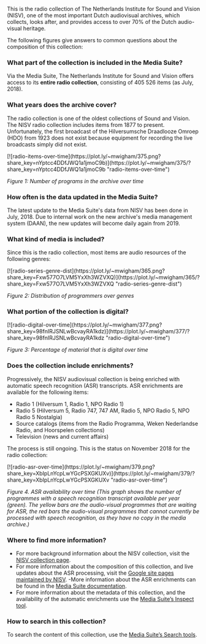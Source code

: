 This is the radio collection of The Netherlands Institute for Sound and Vision (NISV), one of the most important Dutch audiovisual archives, which collects, looks after, and provides access to over 70% of the Dutch audio-visual heritage. 

The following figures give answers to common questions about the composition of this collection:

### What part of the collection is included in the Media Suite?

Via the Media Suite, The Netherlands Institute for Sound and Vision offers access to its **entire radio collection**, consisting of 405 526 items (as July, 2018).

### **What years does the archive cover?**

The radio collection is one of the oldest collections of Sound and Vision. The NISV radio collection includes items from 1877 to present. Unfortunately, the first broadcast of the Hilversumsche Draadlooze Omroep (HDO) from 1923 does not exist because equipment for recording the live broadcasts simply did not exist.

<div>[![radio-items-over-time](https://plot.ly/~mwigham/375.png?share_key=nYptcc4DDfJWQ1a1jmoC9b)](https://plot.ly/~mwigham/375/?share_key=nYptcc4DDfJWQ1a1jmoC9b "radio-items-over-time") </div>

*Figure 1: Number of programs in the archive over time*

### How often is the data updated in the Media Suite?

The latest update to the Media Suite's data from NISV has been done in July, 2018. Due to internal work on the new archive's media management system (DAAN), the new updates will become daily again from 2019.

### **What kind of media is included?**

Since this is the radio collection, most items are audio resources of the following genres: 

<div>[![radio-series-genre-dist](https://plot.ly/~mwigham/365.png?share_key=Fxw577O7LVM5YxXh3WZVXQ)](https://plot.ly/~mwigham/365/?share_key=Fxw577O7LVM5YxXh3WZVXQ "radio-series-genre-dist") </div>

*Figure 2: Distribution of programmers over genres*

### **What portion of the collection is digital?**

<div>[![radio-digital-over-time](https://plot.ly/~mwigham/377.png?share_key=98fnIRJSNLwBcvayRA1kdz)](https://plot.ly/~mwigham/377/?share_key=98fnIRJSNLwBcvayRA1kdz "radio-digital-over-time") </div>

*Figure 3: Percentage of material that is digital over time*

### **Does the collection include enrichments?**

Progressively, the NISV audiovisual collection is being enriched with automatic speech recognition (ASR) transcripts. ASR enrichments are available for the following items:

- Radio 1 (Hilversum 1, Radio 1, NPO Radio 1)
- Radio 5 (Hilversum 5, Radio 747, 747 AM, Radio 5, NPO Radio 5, NPO Radio 5 Nostalgia)
- Source catalogs (items from the Radio Programma, Weken Nederlandse Radio, and Hoorspelen collections)
- Television (news and current affairs)

The process is still ongoing.  This is the status on November 2018 for the radio collection: 

<div>[![radio-asr-over-time](https://plot.ly/~mwigham/379.png?share_key=XbIpLnYcpLwYGcPSXGKUXv)](https://plot.ly/~mwigham/379/?share_key=XbIpLnYcpLwYGcPSXGKUXv "radio-asr-over-time") </div>

*Figure 4. ASR availability over time (This graph shows the number of programmes with a speech recognition 
transcript available per year (green). The yellow bars are the audio-visual programmes that are waiting for ASR, the red bars the audio-visual programmes that cannot currently be processed with speech 
recognition, as they have no copy in the media archive.)*

### **Where to find more information**?

- For more background information about the NISV collection, visit the [NISV collection page](https://www.beeldengeluid.nl/collectie).
- For more information about the composition of this collection, and live updates about the ASR processing, visit the [Google site pages maintained by NISV](https://sites.google.com/beeldengeluid.nl/stats-beeldengeluid-nl/step-back-in-time/time-travel?authuser=1).
  -More information about the ASR enrichments can be found in the [Media Suite documentation](http://mediasuite.clariah.nl/documentation/data/automatic-enrichments).
- For more information about the metadata of this collection, and the availability of the automatic enrichments use the [Media Suite’s Inspect tool](http://mediasuite.clariah.nl/tool/collection-inspector).

### **How to search in this collection?**

To search the content of this collection, use the [Media Suite’s Search tools](http://mediasuite.clariah.nl/tools).